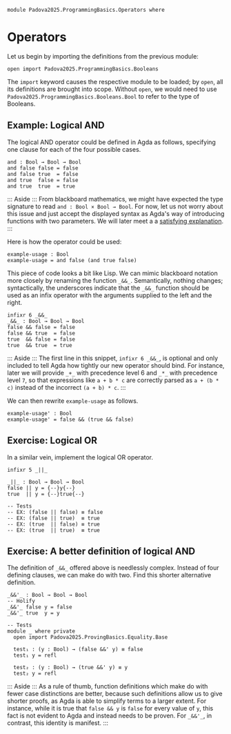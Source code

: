 ```
module Padova2025.ProgrammingBasics.Operators where
```

# Operators

Let us begin by importing the definitions from the previous module:

```
open import Padova2025.ProgrammingBasics.Booleans
```

The `import` keyword causes the respective module to be loaded; by `open`,
all its definitions are brought into scope. Without `open`, we would need to
use `Padova2025.ProgrammingBasics.Booleans.Bool` to refer to the type of
Booleans.


## Example: Logical AND

The logical AND operator could be defined in Agda as follows, specifying one
clause for each of the four possible cases.

```
and : Bool → Bool → Bool
and false false = false
and false true  = false
and true  false = false
and true  true  = true
```

::: Aside :::
From blackboard mathematics, we might have expected the type signature to read
`and : Bool × Bool → Bool`. For now, let us not worry about this issue and just
accept the displayed syntax as Agda's way of introducing functions with two
parameters. We will later meet a a [satisfying
explanation](https://en.wikipedia.org/wiki/Currying).
:::

Here is how the operator could be used:

```
example-usage : Bool
example-usage = and false (and true false)
```

This piece of code looks a bit like Lisp. We can mimic blackboard notation more
closely by renaming the function `_&&_`. Semantically, nothing changes;
syntactically, the underscores indicate that the `_&&_` function should be used
as an infix operator with the arguments supplied to the left and the right.

```
infixr 6 _&&_
_&&_ : Bool → Bool → Bool
false && false = false
false && true  = false
true  && false = false
true  && true  = true
```

::: Aside :::
The first line in this snippet, `infixr 6 _&&_`, is optional and only included
to tell Agda how tightly our new operator should bind. For instance, later we
will provide `_+_` with precedence level 6 and `_*_` with precedence level `7`,
so that expressions like `a + b * c` are correctly parsed as `a + (b * c)`
instead of the incorrect `(a + b) * c`.
:::

We can then rewrite `example-usage` as follows.

```
example-usage' : Bool
example-usage' = false && (true && false)
```


## Exercise: Logical OR

In a similar vein, implement the logical OR operator.

```
infixr 5 _||_
```

```
_||_ : Bool → Bool → Bool
false || y = {--}y{--}
true  || y = {--}true{--}

-- Tests
-- EX: (false || false) ≡ false
-- EX: (false || true)  ≡ true
-- EX: (true  || false) ≡ true
-- EX: (true  || true)  ≡ true
```


## Exercise: A better definition of logical AND

The definition of `_&&_` offered above is needlessly complex. Instead of four
defining clauses, we can make do with two. Find this shorter alternative
definition.

```
_&&'_ : Bool → Bool → Bool
-- Holify
_&&'_ false y = false
_&&'_ true  y = y

-- Tests
module _ where private
  open import Padova2025.ProvingBasics.Equality.Base

  test₁ : (y : Bool) → (false &&' y) ≡ false
  test₁ y = refl

  test₂ : (y : Bool) → (true &&' y) ≡ y
  test₂ y = refl
```

::: Aside :::
As a rule of thumb, function definitions which make do with fewer case
distinctions are better, because such definitions allow us to give shorter
proofs, as Agda is able to simplify terms to a larger extent. For instance,
while it is true that `false && y` is `false` for every value of `y`,
this fact is not evident to Agda and instead needs to be proven. For `_&&'_`,
in contrast, this identity is manifest.
:::
